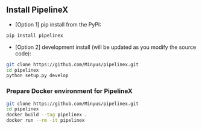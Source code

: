 ## Install PipelineX

- [Option 1] pip install from the PyPI:

```bash
pip install pipelinex
```

- [Option 2] development install (will be updated as you modify the source code):

```bash
git clone https://github.com/Minyus/pipelinex.git
cd pipelinex
python setup.py develop
```

### Prepare Docker environment for PipelineX

```bash
git clone https://github.com/Minyus/pipelinex.git
cd pipelinex
docker build --tag pipelinex .
docker run --rm -it pipelinex
```

